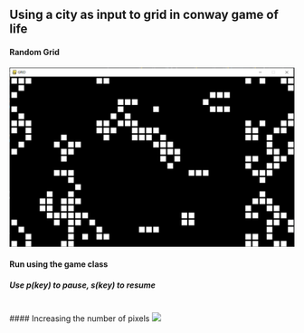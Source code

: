 ## Using a city as input to grid in conway game of life

#### Random Grid 
<img src="/Resources/conway_screen_shot.PNG"></img>

#### Run using the game class
##### Use p(key) to pause, s(key) to resume
<br/>
#### Increasing the number of pixels
<img src="/Resources/conway_small_pix.jpg"></img>
